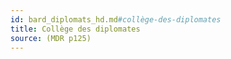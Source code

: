 ```yaml
---
id: bard_diplomats_hd.md#collège-des-diplomates
title: Collège des diplomates
source: (MDR p125)
---
```


